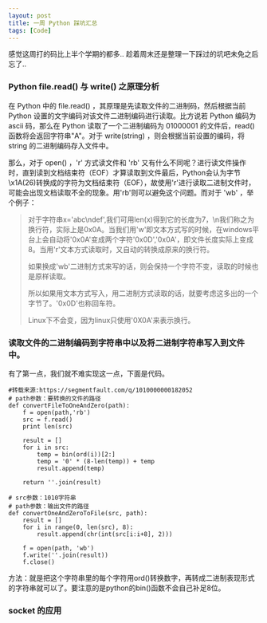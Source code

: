 ```yaml
---
layout: post
title: 一周 Python 踩坑汇总
tags: [Code]
---
```

感觉这周打的码比上半个学期的都多.. 趁着周末还是整理一下踩过的坑吧未免之后忘了..

### Python file.read() 与 write() 之原理分析
在 Python 中的 file.read() ，其原理是先读取文件的二进制码，然后根据当前 Python 设置的文字编码对该文件二进制编码进行读取。比方说若 Python 编码为 ascii 码，那么在 Python 读取了一个二进制编码为 01000001 的文件后，read() 函数将会返回字符串"A"。对于 write(string) ，则会根据当前设置的编码，将 string 的二进制编码存入文件中。

那么，对于 open() ，'r' 方式读文件和 'rb' 又有什么不同呢？进行读文件操作时，直到读到文档结束符（EOF）才算读取到文件最后，Python会认为字节\x1A(26)转换成的字符为文档结束符（EOF），故使用'r'进行读取二进制文件时，可能会出现文档读取不全的现象。用'rb'则可以避免这个问题。而对于 'wb' ，举个例子：

> 对于字符串x='abc\ndef',我们可用len(x)得到它的长度为7，\n我们称之为换行符，实际上是0x0A。当我们用'w'即文本方式写的时候，在windows平台上会自动将'0x0A'变成两个字符'0x0D','0x0A'，即文件长度实际上变成8。当用'r'文本方式读取时，又自动的转换成原来的换行符。
> 
> 如果换成'wb'二进制方式来写的话，则会保持一个字符不变，读取的时候也是原样读取。
> 
> 所以如果用文本方式写入，用二进制方式读取的话，就要考虑这多出的一个字节了。'0x0D'也称回车符。
> 
> Linux下不会变，因为linux只使用'0X0A'来表示换行。

### 读取文件的二进制编码到字符串中以及将二进制字符串写入到文件中。

有了第一点，我们就不难实现这一点，下面是代码。

	#转载来源:https://segmentfault.com/q/1010000000182052
	# path参数：要转换的文件的路径
	def convertFileToOneAndZero(path):
	    f = open(path,'rb')
	    src = f.read()
	    print len(src)
	
	    result = []
	    for i in src:
	        temp = bin(ord(i))[2:]
	        temp = '0' * (8-len(temp)) + temp
	        result.append(temp)
	
	    return ''.join(result)
	
	# src参数：1010字符串
	# path参数：输出文件的路径
	def convertOneAndZeroToFile(src, path):
	    result = []
	    for i in range(0, len(src), 8):
	        result.append(chr(int(src[i:i+8], 2)))
	
	    f = open(path, 'wb')
	    f.write(''.join(result))
	    f.close()

方法：就是把这个字符串里的每个字符用ord()转换数字，再转成二进制表现形式的字符串就可以了。要注意的是python的bin()函数不会自己补足8位。

### socket 的应用